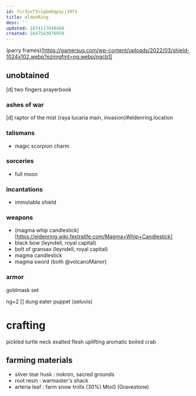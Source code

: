```yaml
---
id: fcr3yxf3cigbm6qpqij10ft
title: eldenRing
desc: ''
updated: 1674117848460
created: 1647543076950
---
```



(parry frames)[https://gamersus.com/wp-content/uploads/2022/03/shield-1024x102.webp?ezimgfmt=ng:webp/ngcb1]

## unobtained
[d] two fingers prayerbook

### ashes of war
[d] raptor of the mist (raya lucaria main, invasion)#eldenring.location

### talismans
- magic scorpion charm
### sorceries
- full moon
### incantations
- immutable shield

### weapons
- (magma whip candlestick)[https://eldenring.wiki.fextralife.com/Magma+Whip+Candlestick]
- black bow (leyndell, royal capital)
- bolt of gransax (leyndell, royal capital)
- magma candlestick
- magma sword (both @volcanoManor)

### armor
goldmask set

ng+2
[] dung eater puppet (seluvis)

# crafting
pickled turtle neck
exalted flesh
uplifting aromatic
boiled crab

## farming materials
- silver tear husk : nokron, sacred grounds
- root resin : warmaster's shack
- arteria leaf : farm snow trolls (30%) MtoG (Gravestone)